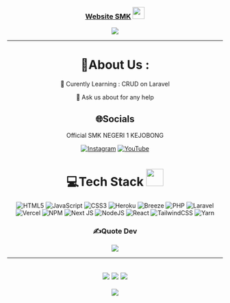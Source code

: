 <h3 align="center">
  <br>
  <a href="https://smknkejobong.sch.id" target="_blank">Website SMK</a>
  <img src="https://media.giphy.com/media/hvRJCLFzcasrR4ia7z/giphy.gif" width="28">
</h3>
<p align="center">
  <a href="https://github.com/smkn1kejobong"><img src="https://readme-typing-svg.herokuapp.com?color=%2336BCF7&center=true&vCenter=true&lines=Selamat+Datang+di+SMKN1KEJOBONG;Belajarlah+dengan+penuh+semangat;Ibaratkan+pohon+pisang;buahnya+banyak;seperti+impian+kita;Kalaupun+mati;masih+ada+generasi+selanjutnya;"></a>
</p>

---
<div align="center">
  
# 💫About Us :
🌱 Curently Learning : CRUD on Laravel


  💬 Ask us about for any help


## 🌐Socials
Official SMK NEGERI 1 KEJOBONG

[![Instagram](https://img.shields.io/badge/Instagram-%23000000.svg?logo=Instagram&logoColor=white)](https://www.instagram.com/insta_skansake) [![YouTube](https://img.shields.io/badge/YouTube-%23FF0000.svg?logo=YouTube&logoColor=white)](https://www.youtube.com/@smkn1kejobong438)



# 💻Tech Stack <img src="https://media2.giphy.com/media/QssGEmpkyEOhBCb7e1/giphy.gif" width="40"> 
![HTML5](https://img.shields.io/badge/html5-%23E34F26.svg?style=for-the-badge&logo=html5&logoColor=white) ![JavaScript](https://img.shields.io/badge/javascript-%23323330.svg?style=for-the-badge&logo=javascript&logoColor=%23F7DF1E) ![CSS3](https://img.shields.io/badge/css3-%231572B6.svg?style=for-the-badge&logo=css3&logoColor=white) ![Heroku](https://img.shields.io/badge/heroku-%23430098.svg?style=for-the-badge&logo=heroku&logoColor=white) ![Breeze](https://img.shields.io/badge/breeze-%23000000.svg?style=for-the-badge&logo=breeze&logoColor=#00C7B7) ![PHP](https://img.shields.io/badge/PHP-%233333FF.svg?style=for-the-badge&logo=PHP&logoColor=white) ![Laravel](https://img.shields.io/badge/Laravel-%23E34F26.svg?style=for-the-badge&logo=Laravel&logoColor=white) ![Vercel](https://img.shields.io/badge/vercel-%23000000.svg?style=for-the-badge&logo=vercel&logoColor=white) ![NPM](https://img.shields.io/badge/NPM-%23000000.svg?style=for-the-badge&logo=npm&logoColor=white) ![Next JS](https://img.shields.io/badge/Next-black?style=for-the-badge&logo=next.js&logoColor=white) ![NodeJS](https://img.shields.io/badge/node.js-6DA55F?style=for-the-badge&logo=node.js&logoColor=white) ![React](https://img.shields.io/badge/react-FFF?style=for-the-badge&logo=react&logoColor=A86454) ![TailwindCSS](https://img.shields.io/badge/tailwindcss-%2338B2AC.svg?style=for-the-badge&logo=tailwind-css&logoColor=white) ![Yarn](https://img.shields.io/badge/yarn-%232C8EBB.svg?style=for-the-badge&logo=yarn&logoColor=white)
  
### ✍️Quote Dev
![](https://quotes-github-readme.vercel.app/api?type=horizontal&theme=merko)

---
![](https://forthebadge.com/images/badges/powered-by-black-magic.svg)
![](http://ForTheBadge.com/images/badges/built-by-developers.svg)
![](https://forthebadge.com/images/badges/uses-brains.svg)
---
![](https://komarev.com/ghpvc/?username=smkn1kejobong&label=Visitors+Count&color=brightgreen)
</div>
